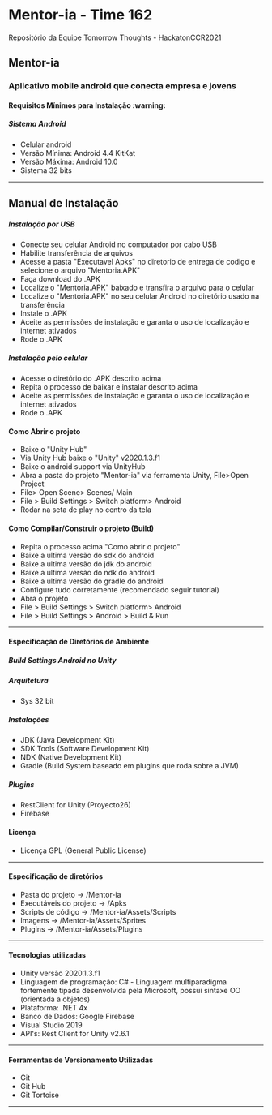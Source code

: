 # Mentor-ia - Time 162
Repositório da Equipe Tomorrow Thoughts - HackatonCCR2021

 <h2>Mentor-ia</h2>
	
 <h3>Aplicativo mobile android que conecta empresa e jovens </h3>

<h4>Requisitos Mínimos para Instalação :warning:</h4> 
	<h5>Sistema Android</h5>
	<ul>
		<li>Celular android</li>
		<li>Versão Mínima: Android 4.4 KitKat</li>
		<li>Versão Máxima: Android 10.0</li>
		<li>Sistema 32 bits</li>
	</ul>
<hr></hr>

<h2>Manual de Instalação</h2>
<h5>Instalação por USB</h5>
<ul>	
	<li>Conecte seu celular Android no computador por cabo USB</li>
	<li>Habilite transferência de arquivos</li>
	<li>Acesse a pasta "Executavel Apks" no diretorio de entrega de codigo e selecione o arquivo "Mentoria.APK" </li>
	<li>Faça download do .APK</li>
	<li>Localize o "Mentoria.APK" baixado e transfira o arquivo para o celular</li>
	<li>Localize o "Mentoria.APK" no seu celular Android no diretório usado na transferência</li>
	<li>Instale o .APK</li>
	<li>Aceite as permissões de instalação e garanta o uso de localização e internet ativados</li>
	<li>Rode o .APK</li>
</ul>
<h5>Instalação pelo celular</h5>
<ul>
	<li>Acesse o diretório do .APK descrito acima</li>
	<li>Repita o processo de baixar e instalar descrito acima</li>
	<li>Aceite as permissões de instalação e garanta o uso de localização e internet ativados</li>
	<li>Rode o .APK</li>
</ul>

<h4>Como Abrir o projeto</h4>
<ul>
	<li>Baixe o "Unity Hub"</li>
	<li>Via Unity Hub baixe o "Unity" v2020.1.3.f1</li>
	<li>Baixe o android support via UnityHub</li>
	<li>Abra a pasta do projeto "Mentor-ia" via ferramenta Unity, File>Open Project</li>	
	<li> File> Open Scene> Scenes/ Main </li>
	<li> File > Build Settings > Switch platform> Android</li>
	<li> Rodar na seta de play no centro da tela</li>
</ul>

<h4>Como Compilar/Construir o projeto (Build)</h4>
<ul>
	<li>Repita o processo acima "Como abrir o projeto"</li>
	<li>Baixe a ultima versão do sdk do android</li>
	<li>Baixe a ultima versão do jdk do android</li>
	<li>Baixe a ultima versão do ndk do android</li>
	<li>Baixe a ultima versão do gradle do android</li>
	<li>Configure tudo corretamente (recomendado seguir tutorial)</li>
	<li>Abra o projeto</li>
	<li>File > Build Settings > Switch platform> Android</li>
	<li>File > Build Settings > Android > Build & Run</li>
</ul>
	
<hr></hr>
		
<h4>Especificação de Diretórios de Ambiente</h4>
	<h5> Build Settings Android no Unity </h5>
		<h5>Arquitetura</h5>
		<ul>
			<li> Sys 32 bit</li>
		</ul>
		<h5>Instalações</h5>
		<ul>
			<li> JDK (Java Development Kit)</li>
			<li> SDK Tools (Software Development Kit)</li>
			<li> NDK (Native Development Kit)</li>
			<li> Gradle (Build System baseado em plugins que roda sobre a JVM)</li>
		</ul>
		<h5>Plugins</h5>
		<ul>
			<li> RestClient for Unity (Proyecto26)</li>
			<li> Firebase</li>
		</ul>
	<h4> Licença</h4>
		<ul>
			<li>Licença GPL (General Public License)</li>
		</ul>
<hr></hr>

<h4>Especificação de diretórios</h4>
	<ul>
	<li>Pasta do projeto -> /Mentor-ia</li>
	<li>Executáveis do projeto -> /Apks</li>
	<li>Scripts de código -> /Mentor-ia/Assets/Scripts</li>
	<li>Imagens -> /Mentor-ia/Assets/Sprites</li>
	<li>Plugins -> /Mentor-ia/Assets/Plugins</li>
	</ul>
<hr></hr>

<h4>Tecnologias utilizadas</h4>
<ul>
	<li>Unity versão 2020.1.3.f1</li>
	 <li>Linguagem de programação: C# - Linguagem multiparadigma fortemente tipada desenvolvida pela Microsoft, possui sintaxe OO (orientada a objetos)</li>
	 <li>Plataforma: .NET 4x</li>
	 <li>Banco de Dados: Google Firebase</li> 
	 <li>Visual Studio 2019</li>
	 <li>API's: Rest Client for Unity v2.6.1</li>
</ul>
<hr></hr>
<h4>Ferramentas de Versionamento Utilizadas</h4>
	<ul>
		<li>Git</li>		
		<li>Git Hub</li>
		<li>Git Tortoise</li>
	</ul>
<hr></hr>


